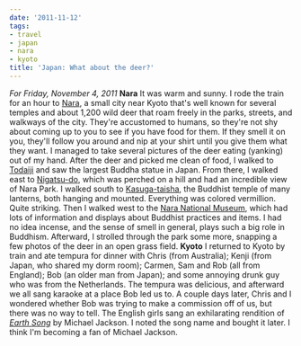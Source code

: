```yaml
---
date: '2011-11-12'
tags:
- travel
- japan
- nara
- kyoto
title: 'Japan: What about the deer?'
---
```


*For Friday, November 4, 2011* **Nara** It was warm and sunny. I rode the train for an hour to [Nara](http://www.google.com/search?hl=en&client;=safari&rls;=en&biw;=1366&bih;=690&q;=Nara,+Japan&gs;_sm=e&gs;_upl=6231l7107l1l7334l7l2l4l0l0l0l204l204l2-1l3l0&bav;=on.2,or.r_gc.r_pw.,cf.osb&um;=1&ie;=UTF-8&tbm;=isch&source;=og&sa;=N&tab;=wi), a small city near Kyoto that's well known for several temples and about 1,200 wild deer that roam freely in the parks, streets, and walkways of the city. They're accustomed to humans, so they're not shy about coming up to you to see if you have food for them. If they smell it on you, they'll follow you around and nip at your shirt until you give them what they want. I managed to take several pictures of the deer eating (yanking) out of my hand. After the deer and picked me clean of food, I walked to [Todaiji](http://www.google.com/search?hl=en&client;=safari&rls;=en&q;=todaiji&gs;_sm=e&gs;_upl=14970l15970l0l16409l7l6l0l0l0l0l222l825l1.4.1l6l0&bav;=on.2,or.r_gc.r_pw.,cf.osb&biw;=1366&bih;=690&um;=1&ie;=UTF-8&tbm;=isch&source;=og&sa;=N&tab;=wi) and saw the largest Buddha statue in Japan. From there, I walked east to [Nigatsu-do](http://www.google.com/search?client=safari&rls;=en&q;=nigatsu-do&oe;=UTF-8&um;=1&ie;=UTF-8&hl;=en&tbm;=isch&source;=og&sa;=N&tab;=wi&biw;=1366&bih;=690&sei;=XIW-TuOKD-2OiAf_reWNBQ), which was perched on a hill and had an incredible view of Nara Park. I walked south to [Kasuga-taisha](http://www.google.com/search?hl=en&client;=safari&rls;=en&q;=Kasuga-taisha&gs;_sm=e&gs;_upl=7706l7760l0l8114l2l2l0l0l0l1l170l231l1.1l2l0&bav;=on.2,or.r_gc.r_pw.,cf.osb&biw;=1366&bih;=690&um;=1&ie;=UTF-8&tbm;=isch&source;=og&sa;=N&tab;=wi), the Buddhist temple of many lanterns, both hanging and mounted. Everything was colored vermillion. Quite striking. Then I walked west to the [Nara National Museum](http://www.google.com/search?hl=en&client;=safari&rls;=en&q;=Kasuga-taisha&gs;_sm=e&gs;_upl=7706l7760l0l8114l2l2l0l0l0l1l170l231l1.1l2l0&bav;=on.2,or.r_gc.r_pw.,cf.osb&biw;=1366&bih;=690&um;=1&ie;=UTF-8&tbm;=isch&source;=og&sa;=N&tab;=wi#um=1&hl;=en&client;=safari&rls;=en&tbm;=isch&sa;=1&q;=nara+national+museum&pbx;=1&oq;=nara+national+&aq;=0&aqi;=g1g-S5&aql;=&gs;_sm=e&gs;_upl=412934l414168l0l415604l14l8l0l0l0l0l116l575l7.1l8l0&bav;=on.2,or.r_gc.r_pw.,cf.osb&fp;=5542d22dea01b946&biw;=1366&bih;=690), which had lots of information and displays about Buddhist practices and items. I had no idea incense, and the sense of smell in general, plays such a big role in Buddhism. Afterward, I strolled through the park some more, snapping a few photos of the deer in an open grass field. **Kyoto** I returned to Kyoto by train and ate tempura for dinner with Chris (from Australia); Kenji (from Japan, who shared my dorm room); Carmen, Sam and Rob (all from England); Bob (an older man from Japan); and some annoying drunk guy who was from the Netherlands. The tempura was delicious, and afterward we all sang karaoke at a place Bob led us to. A couple days later, Chris and I wondered whether Bob was trying to make a commission off of us, but there was no way to tell. The English girls sang an exhilarating rendition of [*Earth Song*](http://www.youtube.com/watch?v=XAi3VTSdTxU) by Michael Jackson. I noted the song name and bought it later. I think I'm becoming a fan of Michael Jackson.

